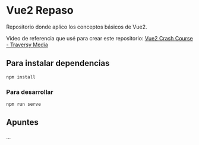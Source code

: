 # Vue2 Repaso
Repositorio donde aplico los conceptos básicos de Vue2.

Video de referencia que usé para crear este repositorio: [Vue2 Crash Course - Traversy Media](https://www.youtube.com/watch?v=qZXt1Aom3Cs)

## Para instalar dependencias
```
npm install
```

### Para desarrollar
```
npm run serve
```

## Apuntes
...
